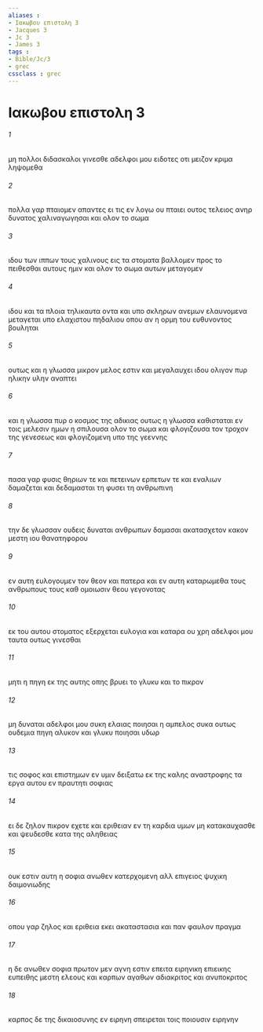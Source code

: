 ```yaml
---
aliases : 
- Ιακωβου επιστολη 3
- Jacques 3
- Jc 3
- James 3
tags : 
- Bible/Jc/3
- grec
cssclass : grec
---
```


# Ιακωβου επιστολη 3

###### 1
μη πολλοι διδασκαλοι γινεσθε αδελφοι μου ειδοτες οτι μειζον κριμα ληψομεθα
###### 2
πολλα γαρ πταιομεν απαντες ει τις εν λογω ου πταιει ουτος τελειος ανηρ δυνατος χαλιναγωγησαι και ολον το σωμα
###### 3
ιδου των ιππων τους χαλινους εις τα στοματα βαλλομεν προς το πειθεσθαι αυτους ημιν και ολον το σωμα αυτων μεταγομεν
###### 4
ιδου και τα πλοια τηλικαυτα οντα και υπο σκληρων ανεμων ελαυνομενα μεταγεται υπο ελαχιστου πηδαλιου οπου αν η ορμη του ευθυνοντος βουληται
###### 5
ουτως και η γλωσσα μικρον μελος εστιν και μεγαλαυχει ιδου ολιγον πυρ ηλικην υλην αναπτει
###### 6
και η γλωσσα πυρ ο κοσμος της αδικιας ουτως η γλωσσα καθισταται εν τοις μελεσιν ημων η σπιλουσα ολον το σωμα και φλογιζουσα τον τροχον της γενεσεως και φλογιζομενη υπο της γεεννης
###### 7
πασα γαρ φυσις θηριων τε και πετεινων ερπετων τε και εναλιων δαμαζεται και δεδαμασται τη φυσει τη ανθρωπινη
###### 8
την δε γλωσσαν ουδεις δυναται ανθρωπων δαμασαι ακατασχετον κακον μεστη ιου θανατηφορου
###### 9
εν αυτη ευλογουμεν τον θεον και πατερα και εν αυτη καταρωμεθα τους ανθρωπους τους καθ ομοιωσιν θεου γεγονοτας
###### 10
εκ του αυτου στοματος εξερχεται ευλογια και καταρα ου χρη αδελφοι μου ταυτα ουτως γινεσθαι
###### 11
μητι η πηγη εκ της αυτης οπης βρυει το γλυκυ και το πικρον
###### 12
μη δυναται αδελφοι μου συκη ελαιας ποιησαι η αμπελος συκα ουτως ουδεμια πηγη αλυκον και γλυκυ ποιησαι υδωρ
###### 13
τις σοφος και επιστημων εν υμιν δειξατω εκ της καλης αναστροφης τα εργα αυτου εν πραυτητι σοφιας
###### 14
ει δε ζηλον πικρον εχετε και εριθειαν εν τη καρδια υμων μη κατακαυχασθε και ψευδεσθε κατα της αληθειας
###### 15
ουκ εστιν αυτη η σοφια ανωθεν κατερχομενη αλλ επιγειος ψυχικη δαιμονιωδης
###### 16
οπου γαρ ζηλος και εριθεια εκει ακαταστασια και παν φαυλον πραγμα
###### 17
η δε ανωθεν σοφια πρωτον μεν αγνη εστιν επειτα ειρηνικη επιεικης ευπειθης μεστη ελεους και καρπων αγαθων αδιακριτος και ανυποκριτος
###### 18
καρπος δε της δικαιοσυνης εν ειρηνη σπειρεται τοις ποιουσιν ειρηνην
